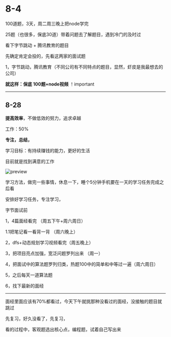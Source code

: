 # 8-4

100道题，3天，周二周三晚上把node学完

25题（也很多，保底30道）带着问题去了解题目，遇到冷门的及时过

看下字节跳动 + 腾讯教育的题目

先确定肯定会投的，先看这两家的面试题

1，字节跳动，腾讯教育（不同公司有不同特点的题目，显然，虾皮是我最想去的公司）

**就这样：保底 100题+node视频** ！important



------

## 8-28

**提高效率**，不做低效的努力，追求卓越

工作：50%   

**专注，总结，**

学习目标：有持续赚钱的能力，更好的生活

目前就是找到满意的工作

![preview](https://pic2.zhimg.com/v2-beaaba334ec6ae151facc2d3907dc7ad_r.jpg)

学习方法，做完一些事情，休息一下，睡个5分钟手机要在一天的学习任务完成之后看

安排好学习任务，专注学习，

字节面试前

1，4篇面经看完  （周五下午+周六周日）

1.1把笔记看一看背一背 （周六晚上）

2，dfs+动态规划学习视频看完（周五晚上）

3，把项目亮点加强，宽泛问题罗列出来 （周一）

4，把面试中的算法题罗列归类，热题100中的简单和中等过一遍（周六周日）

5，之后每天一道算法题

6，找下最新的面经

----

面经里面应该有70%都看过，今天下午就挑那种没看过的面经，没接触的题目就跳过

先复习，好久没看了，先复习，

看的过程中，客观题选出核心点，编程题，试着自己写出来



